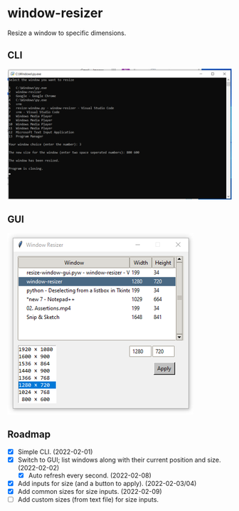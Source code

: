 # window-resizer

Resize a window to specific dimensions.

## CLI
![Screenshot of the CLI window](ss-cli.png)

## GUI
![Screenshot of the GUI window](ss-gui.png)

## Roadmap
- [x] Simple CLI. (2022-02-01)
- [x] Switch to GUI; list windows along with their current position and size. (2022-02-02)
    - [x] Auto refresh every second. (2022-02-08)
- [x] Add inputs for size (and a button to apply). (2022-02-03/04)
- [x] Add common sizes for size inputs. (2022-02-09)
- [ ] Add custom sizes (from text file) for size inputs.